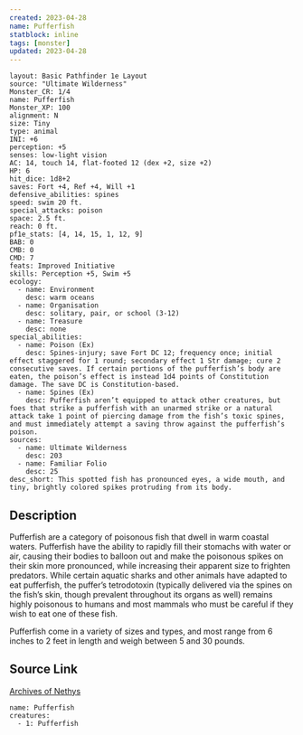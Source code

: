 ```yaml
---
created: 2023-04-28
name: Pufferfish
statblock: inline
tags: [monster]
updated: 2023-04-28
---
```

```statblock
layout: Basic Pathfinder 1e Layout
source: "Ultimate Wilderness"
Monster_CR: 1/4
name: Pufferfish
Monster_XP: 100
alignment: N
size: Tiny
type: animal
INI: +6
perception: +5
senses: low-light vision
AC: 14, touch 14, flat-footed 12 (dex +2, size +2)
HP: 6
hit_dice: 1d8+2
saves: Fort +4, Ref +4, Will +1
defensive_abilities: spines
speed: swim 20 ft.
special_attacks: poison
space: 2.5 ft.
reach: 0 ft.
pf1e_stats: [4, 14, 15, 1, 12, 9]
BAB: 0
CMB: 0
CMD: 7
feats: Improved Initiative
skills: Perception +5, Swim +5
ecology:
  - name: Environment
    desc: warm oceans
  - name: Organisation
    desc: solitary, pair, or school (3-12)
  - name: Treasure
    desc: none
special_abilities:
  - name: Poison (Ex)
    desc: Spines-injury; save Fort DC 12; frequency once; initial effect staggered for 1 round; secondary effect 1 Str damage; cure 2 consecutive saves. If certain portions of the pufferfish’s body are eaten, the poison’s effect is instead 1d4 points of Constitution damage. The save DC is Constitution-based.
  - name: Spines (Ex)
    desc: Pufferfish aren’t equipped to attack other creatures, but foes that strike a pufferfish with an unarmed strike or a natural attack take 1 point of piercing damage from the fish’s toxic spines, and must immediately attempt a saving throw against the pufferfish’s poison.
sources:
  - name: Ultimate Wilderness
    desc: 203
  - name: Familiar Folio
    desc: 25
desc_short: This spotted fish has pronounced eyes, a wide mouth, and tiny, brightly colored spikes protruding from its body.
```
## Description
Pufferfish are a category of poisonous fish that dwell in warm coastal waters. Pufferfish have the ability to rapidly fill their stomachs with water or air, causing their bodies to balloon out and make the poisonous spikes on their skin more pronounced, while increasing their apparent size to frighten predators. While certain aquatic sharks and other animals have adapted to eat pufferfish, the puffer’s tetrodotoxin (typically delivered via the spines on the fish’s skin, though prevalent throughout its organs as well) remains highly poisonous to humans and most mammals who must be careful if they wish to eat one of these fish.

 Pufferfish come in a variety of sizes and types, and most range from 6 inches to 2 feet in length and weigh between 5 and 30 pounds.
## Source Link
[Archives of Nethys](https://aonprd.com/MonsterDisplay.aspx?ItemName=Pufferfish)
```encounter-table
name: Pufferfish
creatures:
  - 1: Pufferfish
```
